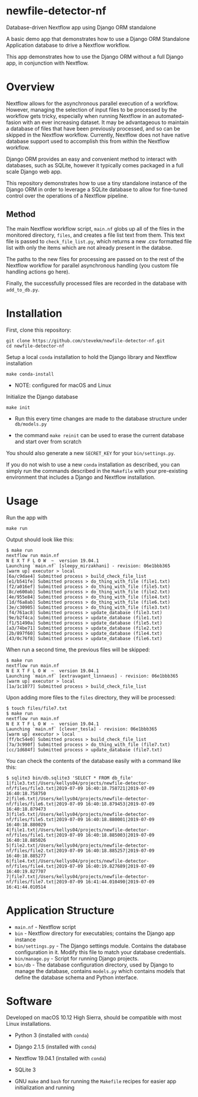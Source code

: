 # newfile-detector-nf

Database-driven Nextflow app using Django ORM standalone

A basic demo app that demonstrates how to use a Django ORM Standalone Application database to drive a Nextflow workflow.

This app demonstrates how to use the Django ORM without a full Django app, in conjunction with Nextflow.

# Overview

Nextflow allows for the asynchronous parallel execution of a workflow. However, managing the selection of input files to be processed by the workflow gets tricky, especially when running Nextflow in an automated-fasion with an ever increasing dataset. It may be advantageous to maintain a database of files that have been previously processed, and so can be skipped in the Nextflow workflow. Currently, Nextflow does not have native database support used to accomplish this from within the Nextflow workflow.

Django ORM provides an easy and convenient method to interact with databases, such as SQLite, however it typically comes packaged in a full scale Django web app. 

This repository demonstrates how to use a tiny standalone instance of the Django ORM in order to leverage a SQLite database to allow for fine-tuned control over the operations of a Nextflow pipeline. 

## Method

The main Nextflow workflow script, `main.nf` globs up all of the files in the monitored directory, `files`, and creates a file list text from them. This text file is passed to `check_file_list.py`, which returns a new .csv formatted file list with only the items which are not already present in the databse.

The paths to the new files for processing are passed on to the rest of the Nextflow workflow for parallel asynchronous handling (you custom file handling actions go here). 

Finally, the successfully processed files are recorded in the database with `add_to_db.py`. 

# Installation

First, clone this repository:

```
git clone https://github.com/stevekm/newfile-detector-nf.git
cd newfile-detector-nf
```

Setup a local `conda` installation to hold the Django library and Nextflow installation

```
make conda-install
```

- NOTE: configured for macOS and Linux

Initialize the Django database

```
make init
```

- Run this every time changes are made to the database structure under `db/models.py`

- the command `make reinit` can be used to erase the current database and start over from scratch

You should also generate a new `SECRET_KEY` for your `bin/settings.py`.

If you do not wish to use a new `conda` installation as described, you can simply run the commands described in the `Makefile` with your pre-existing environment that includes a Django and Nextflow installation.

# Usage

Run the app with

```
make run
```

Output should look like this:

```
$ make run
nextflow run main.nf
N E X T F L O W  ~  version 19.04.1
Launching `main.nf` [sleepy_mirzakhani] - revision: 06e1bbb365
[warm up] executor > local
[6a/c9dae4] Submitted process > build_check_file_list
[e1/b541fe] Submitted process > do_thing_with_file (file1.txt)
[f2/a016ef] Submitted process > do_thing_with_file (file5.txt)
[8c/e600ab] Submitted process > do_thing_with_file (file2.txt)
[4e/955e84] Submitted process > do_thing_with_file (file4.txt)
[1d/f6a8ab] Submitted process > do_thing_with_file (file6.txt)
[3e/c30905] Submitted process > do_thing_with_file (file3.txt)
[f4/761ac8] Submitted process > update_database (file3.txt)
[9e/b2f4ca] Submitted process > update_database (file1.txt)
[f1/51490a] Submitted process > update_database (file5.txt)
[a3/74be71] Submitted process > update_database (file2.txt)
[2b/897f60] Submitted process > update_database (file4.txt)
[43/0c76f8] Submitted process > update_database (file6.txt)
```

When run a second time, the previous files will be skipped:

```
$ make run
nextflow run main.nf
N E X T F L O W  ~  version 19.04.1
Launching `main.nf` [extravagant_linnaeus] - revision: 06e1bbb365
[warm up] executor > local
[1a/1c1077] Submitted process > build_check_file_list
```

Upon adding more files to the `files` directory, they will be processed:

```
$ touch files/file7.txt
$ make run
nextflow run main.nf
N E X T F L O W  ~  version 19.04.1
Launching `main.nf` [clever_tesla] - revision: 06e1bbb365
[warm up] executor > local
[ff/bc54e0] Submitted process > build_check_file_list
[7a/3c990f] Submitted process > do_thing_with_file (file7.txt)
[cc/1d684f] Submitted process > update_database (file7.txt)
```

You can check the contents of the database easily with a command like this:

```
$ sqlite3 bin/db.sqlite3 'SELECT * FROM db_file'
1|file3.txt|/Users/kellys04/projects/newfile-detector-nf/files/file3.txt|2019-07-09 16:40:18.758721|2019-07-09 16:40:18.758750
2|file6.txt|/Users/kellys04/projects/newfile-detector-nf/files/file6.txt|2019-07-09 16:40:18.879453|2019-07-09 16:40:18.879473
3|file5.txt|/Users/kellys04/projects/newfile-detector-nf/files/file5.txt|2019-07-09 16:40:18.880001|2019-07-09 16:40:18.880029
4|file1.txt|/Users/kellys04/projects/newfile-detector-nf/files/file1.txt|2019-07-09 16:40:18.885003|2019-07-09 16:40:18.885026
5|file2.txt|/Users/kellys04/projects/newfile-detector-nf/files/file2.txt|2019-07-09 16:40:18.885257|2019-07-09 16:40:18.885277
6|file4.txt|/Users/kellys04/projects/newfile-detector-nf/files/file4.txt|2019-07-09 16:40:19.827689|2019-07-09 16:40:19.827707
7|file7.txt|/Users/kellys04/projects/newfile-detector-nf/files/file7.txt|2019-07-09 16:41:44.010490|2019-07-09 16:41:44.010514
```

# Application Structure

- `main.nf` - Nextflow script
- `bin` - Nextflow directory for executables; contains the Django app instance
- `bin/settings.py` - The Django settings module. Contains the database configuration in it. Modify this file to match your database credentials.
- `bin/manage.py` - Script for running Django projects.
- `bin/db` - The database configuration directory, used by Django to manage the database, contains `models.py` which contains models that define the database schema and Python interface.

# Software

Developed on macOS 10.12 High Sierra, should be compatible with most Linux installations.

- Python 3 (installed with `conda`)

- Django 2.1.5 (installed with `conda`)

- Nextflow 19.04.1 (installed with `conda`)

- SQLite 3

- GNU `make` and `bash` for running the `Makefile` recipes for easier app initialization and running
